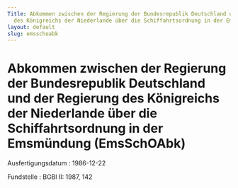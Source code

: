 ```yaml
---
Title: Abkommen zwischen der Regierung der Bundesrepublik Deutschland und der Regierung
  des Königreichs der Niederlande über die Schiffahrtsordnung in der Emsmündung
layout: default
slug: emsschoabk
---
```


# Abkommen zwischen der Regierung der Bundesrepublik Deutschland und der Regierung des Königreichs der Niederlande über die Schiffahrtsordnung in der Emsmündung (EmsSchOAbk)

Ausfertigungsdatum
:   1986-12-22

Fundstelle
:   BGBl II: 1987, 142

